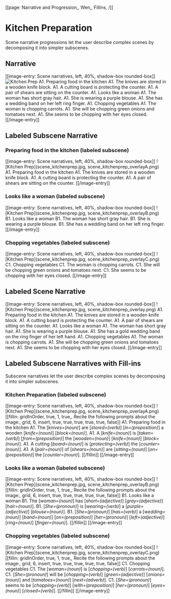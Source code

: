 [[page: Narrative and Progression,, Wen,, Fillins, /]]
# Kitchen Preparation
Scene narrative progressions let the user describe complex scenes by decomposing it into simpler subscenes.
## Narrative
[[image-entry: Scene narratives, left, 40%, shadow-box rounded-box]]
![Kitchen Prep](scene_kitchenprep.jpg)
A1. Preparing food in the kitchen
  A1. The knives are stored in a wooden knife block.
  A1. A cutting board is protecting the counter.
  A1. A pair of shears are sitting on the counter.
A1. Looks like a woman
  A1. The woman has short gray hair.
  A1. She is wearing a purple blouse.
  A1. She has a wedding band on her left ring finger.
A1. Chopping vegetables
  A1. The woman is chopping carrots.
  A1. She will be chopping green onions and tomatoes next.
  A1. She seems to be chopping with her eyes closed.
[[/image-entry]]
## Labeled Subscene Narrative
### Preparing food in the kitchen (labeled subscene)
[[image-entry: Scene narratives, left, 40%, shadow-box rounded-box]]
![Kitchen Prep](scene_kitchenprep.jpg, scene_kitchenprep_overlayA.png)
A1. Preparing food in the kitchen
  A1. The knives are stored in a wooden knife block.
  A1. A cutting board is protecting the counter.
  A1. A pair of shears are sitting on the counter.
[[/image-entry]]
### Looks like a woman (labeled subscene)
[[image-entry: Scene narratives, left, 40%, shadow-box rounded-box]]
![Kitchen Prep](scene_kitchenprep.jpg, scene_kitchenprep_overlayB.png)
B1. Looks like a woman
  B1. The woman has short gray hair.
  B1. She is wearing a purple blouse.
  B1. She has a wedding band on her left ring finger.
[[/image-entry]]
### Chopping vegetables (labeled subscene)
[[image-entry: Scene narratives, left, 40%, shadow-box rounded-box]]
![Kitchen Prep](scene_kitchenprep.jpg, scene_kitchenprep_overlayC.png)
C1. Chopping vegetables
  C1. The woman is chopping carrots.
  C1. She will be chopping green onions and tomatoes next.
  C1. She seems to be chopping with her eyes closed.
[[/image-entry]]
## Labeled Scene Narrative
[[image-entry: Scene narratives, left, 40%, shadow-box rounded-box]]
![Kitchen Prep](scene_kitchenprep.jpg, scene_kitchenprep_overlay.png)
A1. Preparing food in the kitchen
  A1. The knives are stored in a wooden knife block.
  A1. A cutting board is protecting the counter.
  A1. A pair of shears are sitting on the counter.
A1. Looks like a woman
  A1. The woman has short gray hair.
  A1. She is wearing a purple blouse.
  A1. She has a gold wedding band on the ring finger of her left hand.
A1. Chopping vegetables
  A1. The woman is chopping carrots.
  A1. She will be chopping green onions and tomatoes next.
  A1. She seems to be chopping with her eyes closed.
[[/image-entry]]
## Labeled Subscene Narratives with Fill-ins
Subscene narratives let the user describe complex scenes by decomposing it into simpler subscenes.
### Kitchen Preparation (labeled subscene)
[[image-entry: Scene narratives, left, 40%, shadow-box rounded-box]]
![Kitchen Prep](scene_kitchenprep.jpg, scene_kitchenprep_overlayA.png)
[[fillin: gridInOrder, true, 1, true,, Recite the following prompts about the image:, grid, 6, insert, true, true, true, true, true, false]]
A1. Preparing food in the kitchen
  A1. The [_knives=(noun)_] are [_stored=(verb)_] [_in=(preposition)_] a wooden [_knife=(noun)_] [_block=(noun)_].
  A1. A [_knife=(noun)_] is [_taken=(verb)_] [_from=(preposition)_] the [_wooden=(noun)_] [_knife=(noun)_] [_block=(noun)_].
  A1. A cutting [_board=(noun)_] is [_protecting=(verb)_] the [_counter=(noun)_].
  A1. A [_pair=(noun)_] of [_shears=(noun)_] are [_sitting=(noun)_] [_on=(preposition)_] the [_counter=(noun)_].
[[/fillin]]
[[/image-entry]]
### Looks like a woman (labeled subscene)
[[image-entry: Scene narratives, left, 40%, shadow-box rounded-box]]
![Kitchen Prep](scene_kitchenprep.jpg, scene_kitchenprep_overlayB.png)
[[fillin: gridInOrder, true, 1, true,, Recite the following prompts about the image:, grid, 6, insert, true, true, true, true, true, false]]
B1. Looks like a woman
  B1. The [_woman=(noun)_] has [_short=(adjective)_] [_gray=(adjective)_] [_hair=(noun)_].
  B1. [_She=(pronoun)_] is [_wearing=(verb)_] a [_purple=(adjective)_] [_blouse=(noun)_].
  B1. [_She=(pronoun)_] [_has=(verb)_] a [_wedding=(noun)_] [_band=(noun)_] [_on=(preposition)_] [_her=(pronoun)_] [_left=(adjective)_] [_ring=(noun)_] [_finger=(noun)_].
[[/fillin]]
[[/image-entry]]
### Chopping vegetables (labeled subscene)
[[image-entry: Scene narratives, left, 40%, shadow-box rounded-box]]
![Kitchen Prep](scene_kitchenprep.jpg, scene_kitchenprep_overlayC.png)
[[fillin: gridInOrder, true, 1, true,, Recite the following prompts about the image:, grid, 6, insert, true, true, true, true, true, false]]
C1. Chopping vegetables
  C1. The [_woman=(noun)_] is [_chopping=(verb)_] [_carrots=(noun)_].
  C1. [_She=(pronoun)_] will be [_chopping=(verb)_] [_green=(adjective)_] [_onions=(noun)_] and [_tomatoes=(noun)_] [_next=(adverb)_].
  C1. [_She=(pronoun)_] seems to be [_chopping=(verb)_] [_with=(preposition)_] [_her=(pronoun)_] [_eyes=(noun)_] [_closed=(verb)_].
[[/fillin]]
[[/image-entry]]
